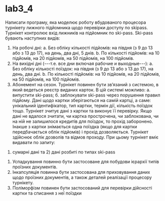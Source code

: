 # lab3_4
Написати програму, яка моделює роботу вбудованого процесора турнікету лижного підйомника щодо перевірки доступу по skipass.
 Турнікет контролює вхід лижників на підйомник по ski-pass. Ski-pass бувають наступних видів:
 1. На робочі дні:
 a. Без обліку кількості підйомів: на півдня (з 9 до 13 або з 13 до 17), на день, два дні, 5 днів.
 b. По кількості підйомів: на 10 підйомів, на 20 підйомів, на 50 підйомів, на 100 підйомів.
 2. На вихідні дні (---т.е. все дни включая рабочие и выходные---):
 a. Без обліку кількості поїздок: на півдня (з 9 до 13 або з 13 до 17), на день, два дні.
 b. По кількості підйомів: на 10 підйомів, на 20 підйомів, на 50 підйомів, на 100 підйомів.
 3. Абонемент на сезон.
 Турнікет повинен бути зв’язаний з системою, в який ведеться реєстр виданих карток. В цій системі можливо:
 а. випустити ski-pass;
 б. заблокувати ski-pass через порушення правил підйому.
 Дані щодо картки зберігаються на самій картці, а саме: унікальний ідентифікатор, тип картки, термін дії, кількість поїздок тощо.
 Турнікет зчитує дані з картки та виконує її перевірку. Якщо дані не вдалося зчитати, чи картка прострочена, чи заблокована, чи на ній не
 залишилося кредитів для поїздок, то прохід заборонено. Інакше з картки знімається одна поїздка (якщо для картки передбачається облік підйомів) і
 прохід дозволяється.
 Турнікет здійснює облік дозволів та відмов проходу. При цьому турнікет вміє видавати по запиту:
 1) сумарні дані та 2) дані розбиті по типах ski-pass
 

 1. Успадкування повинно бути застосоване для побудови ієрархії типів проїзних документів.
 2. Інкапсуляція повинна бути застосована для приховування даних щодо проїзних документів, а також деталей реалізації процесору турнікету.
 3. Поліморфізм повинен бути застосований для перевірки дійсності картки та списання з неї поїздки
